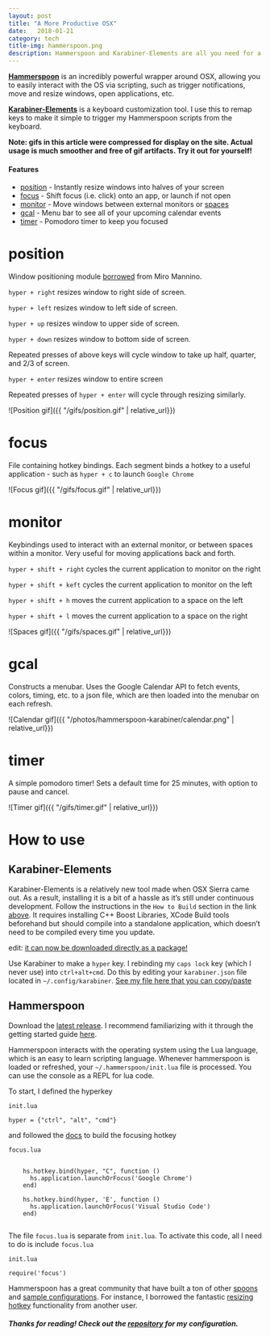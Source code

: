 ```yaml
---
layout: post
title: "A More Productive OSX"
date:   2018-01-21
category: tech
title-img: hammerspoon.png
description: Hammerspoon and Karabiner-Elements are all you need for a frictionless OSX experience
---
```


[**Hammerspoon**](http://www.hammerspoon.org/) is an incredibly powerful wrapper around OSX, allowing you to easily interact with the OS via scripting, such as trigger notifications, move and resize windows, open applications, etc.

[**Karabiner\-Elements**](https://github.com/tekezo/Karabiner-Elements) is a keyboard customization tool. I use this to remap keys to make it simple to trigger my Hammerspoon scripts from the keyboard.

__Note: gifs in this article were compressed for display on the site. Actual usage is much smoother and free of gif artifacts. Try it out for yourself!__

#### Features

* [position](#position) - Instantly resize windows into halves of your screen
* [focus](#focus) - Shift focus (i.e. click) onto an app, or launch if not open
* [monitor](#monitor) - Move windows between external monitors or [spaces](https://support.apple.com/kb/ph25574?locale=en_US)
* [gcal](#gcal) - Menu bar to see all of your upcoming calendar events
* [timer](#timer) - Pomodoro timer to keep you focused

# position

Window positioning module [borrowed](https://gist.github.com/teknofire/a311390d0427c09e7be6044d09c8d372) from Miro Mannino.

`hyper + right` resizes window to right side of screen.

`hyper + left` resizes window to left side of screen.

`hyper + up` resizes window to upper side of screen.

`hyper + down` resizes window to bottom side of screen.

Repeated presses of above keys will cycle window to take up half, quarter, and 2/3 of screen.

`hyper + enter` resizes window to entire screen

Repeated presses of `hyper + enter` will cycle through resizing similarly.

![Position gif]({{ "/gifs/position.gif" | relative_url}})

# focus

File containing hotkey bindings. Each segment binds a hotkey to a useful application - such as `hyper + c` to launch `Google Chrome`

![Focus gif]({{ "/gifs/focus.gif" | relative_url}})

# monitor 

Keybindings used to interact with an external monitor, or between spaces within a monitor. Very useful for moving applications back and forth.

`hyper + shift + right` cycles the current application to monitor on the right

`hyper + shift + keft` cycles the current application to monitor on the left

`hyper + shift + h` moves the current application to a space on the left

`hyper + shift + l` moves the current application to a space on the right

![Spaces gif]({{ "/gifs/spaces.gif" | relative_url}})

# gcal

Constructs a menubar. Uses the Google Calendar API to fetch events, colors, timing, etc. to a json file, which are then loaded into the menubar on each refresh.

![Calendar gif]({{ "/photos/hammerspoon-karabiner/calendar.png" | relative_url}})

# timer

A simple pomodoro timer! Sets a default time for 25 minutes, with option to pause and cancel.

![Timer gif]({{ "/gifs/timer.gif" | relative_url}})

# How to use

## Karabiner-Elements

Karabiner\-Elements is a relatively new tool made when OSX Sierra came out. As a result, installing it is a bit of a hassle as it’s still under continuous development. Follow the instructions in the `How to Build` section in the link [above](https://github.com/tekezo/Karabiner-Elements). It requires installing C++ Boost Libraries, XCode Build tools beforehand but should compile into a standalone application, which doesn’t need to be compiled every time you update.

edit: [it can now be downloaded directly as a package!](https://pqrs.org/osx/karabiner/)

Use Karabiner to make a `hyper` key. I rebinding my `caps lock` key (which I never use) into `ctrl+alt+cmd`. Do this by editing your `karabiner.json` file located in `~/.config/karabiner`. [See my file here that you can copy/paste](https://github.com/kev-zheng/hammerspoon/blob/master/karabiner.json)

## Hammerspoon

Download the [latest release](https://github.com/Hammerspoon/hammerspoon). I recommend familiarizing with it through the getting started guide [here](http://www.hammerspoon.org/go).

Hammerspoon interacts with the operating system using the Lua language, which is an easy to learn scripting language. Whenever hammerspoon is loaded or refreshed, your `~/.hammerspoon/init.lua` file is processed. You can use the console as a REPL for lua code.

To start, I defined the hyperkey

`init.lua`
```
hyper = {"ctrl", "alt", "cmd"}
```

and followed the [docs](http://www.hammerspoon.org/docs/hs.application.html#launchOrFocus) to build the focusing hotkey

`focus.lua`
```

    hs.hotkey.bind(hyper, "C", function ()
      hs.application.launchOrFocus('Google Chrome')
    end)
    
    hs.hotkey.bind(hyper, 'E', function ()
      hs.application.launchOrFocus('Visual Studio Code')
    end)
    
```

The file `focus.lua` is separate from `init.lua`. To activate this code, all I need to do is include `focus.lua`

`init.lua`
```
require('focus')
```

Hammerspoon has a great community that have built a ton of other [spoons](https://github.com/Hammerspoon/Spoons) and [sample configurations](https://github.com/Hammerspoon/hammerspoon/wiki/Sample-Configurations). For instance, I borrowed the fantastic [resizing hotkey](https://github.com/miromannino/miro-windows-manager) functionality from another user.

##### Thanks for reading! Check out the [repository](https://github.com/kev-zheng/hammerspoon/) for my configuration.